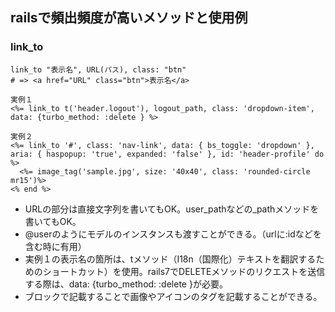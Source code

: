 ## railsで頻出頻度が高いメソッドと使用例
### link_to
```
link_to "表示名", URL(パス), class: "btn"
# => <a href="URL" class="btn">表示名</a>

実例１
<%= link_to t('header.logout'), logout_path, class: 'dropdown-item', data: {turbo_method: :delete } %>

実例２
<%= link_to '#', class: 'nav-link', data: { bs_toggle: 'dropdown' }, aria: { haspopup: 'true', expanded: 'false' }, id: 'header-profile' do %>
  <%= image_tag('sample.jpg', size: '40x40', class: 'rounded-circle mr15')%>
<% end %>
```
- URLの部分は直接文字列を書いてもOK。user_pathなどの_pathメソッドを書いてもOK。
- @userのようにモデルのインスタンスも渡すことができる。（urlに:idなどを含む時に有用）
- 実例１の表示名の箇所は、tメソッド（I18n（国際化）テキストを翻訳するためのショートカット）を使用。rails7でDELETEメソッドのリクエストを送信する際は、data: {turbo_method: :delete }が必要。
- ブロックで記載することで画像やアイコンのタグを記載することができる。
